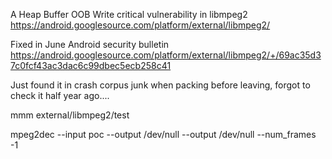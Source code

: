 A Heap Buffer OOB Write critical vulnerability in libmpeg2 https://android.googlesource.com/platform/external/libmpeg2/

Fixed in June Android security bulletin https://android.googlesource.com/platform/external/libmpeg2/+/69ac35d37c0fcf43ac3dac6c99dbec5ecb258c41

Just found it in crash corpus junk when packing before leaving, forgot to check it half year ago....

mmm external/libmpeg2/test

mpeg2dec --input poc --output /dev/null --output /dev/null --num_frames -1